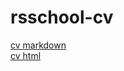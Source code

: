 # rsschool-cv
[cv markdown](https://uliyakomarova.github.io/rsschool-cv/cv)  
[cv html](https://uliyakomarova.github.io/rsschool-cv/)
